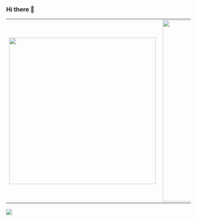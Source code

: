 ### Hi there 👋

<center>
  <table>
    <tr>
        <td><img width="400px" align="left" src="https://github-readme-stats.vercel.app/api/top-langs/?username=juniortads&hide=html&layout=compact&theme=buefy" /></td>
        <td><img width="495px" align="left" src="https://github-readme-stats.vercel.app/api?username=juniortads&theme=buefy"/></td>
    </tr>   
  </table>
</center>  

![](https://komarev.com/ghpvc/?username=juniortads&color=blue&style=flat)
